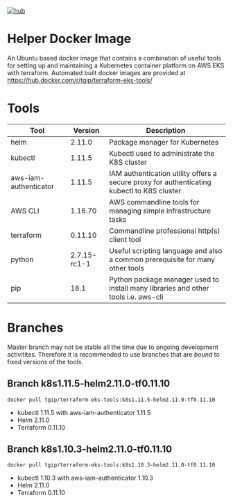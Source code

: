 [![hub](https://img.shields.io/docker/pulls/tgip/terraform-eks-tools.svg)](https://hub.docker.com/r/tgip/terraform-eks-tools/)

# Helper Docker Image

An Ubuntu based docker image that contains a combination of useful tools for setting up and maintaining a Kubernetes container platform on AWS EKS with terraform.
Automated built docker images are provided at https://hub.docker.com/r/tgip/terraform-eks-tools/

# Tools 

|Tool                   |Version        |Description                                                                               |
|-----------------------|---------------|------------------------------------------------------------------------------------------|
|helm                   |2.11.0         |Package manager for Kubernetes                                                            |
|kubectl                |1.11.5         |Kubectl used to administrate the K8S cluster                                              |
|aws-iam-authenticator  |1.11.5         |IAM authentication utility offers a secure proxy for authenticating kubectl to K8S cluster|
|AWS CLI                |1.16.70        |AWS commandline tools for managing simple infrastructure tasks                            |
|terraform              |0.11.10        |Commandline professional http(s) client tool                                              |
|python                 |2.7.15-rc1-1   |Useful scripting language and also a common prerequisite for many other tools             |
|pip                    |18.1           |Python package manager used to install many libraries and other tools i.e. aws-cli        |

# Branches

Master branch may not be stable all the time due to ongoing development activitites.
Therefore it is recommended to use branches that are *bound* to fixed versions of the tools.

## Branch k8s1.11.5-helm2.11.0-tf0.11.10

`docker pull tgip/terraform-eks-tools:k8s1.11.5-helm2.11.0-tf0.11.10`

- kubectl 1.11.5 with aws-iam-authenticator 1.11.5
- Helm 2.11.0
- Terraform 0.11.10

## Branch k8s1.10.3-helm2.11.0-tf0.11.10

`docker pull tgip/terraform-eks-tools:k8s1.10.3-helm2.11.0-tf0.11.10`

- kubectl 1.10.3 with aws-iam-authenticator 1.10.3
- Helm 2.11.0
- Terraform 0.11.10


